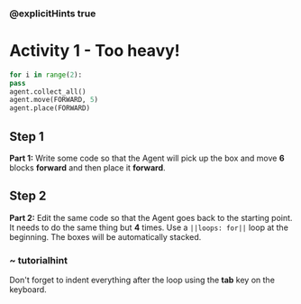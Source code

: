 ### @explicitHints true
# Activity 1 -  Too heavy!

```python
for i in range(2):
pass
agent.collect_all()
agent.move(FORWARD, 5)
agent.place(FORWARD)
```

## Step 1
**Part 1:** Write some code so that the Agent will pick up the box and move **6** blocks **forward** and then place it **forward**.

## Step 2
**Part 2:** Edit the same code so that the Agent goes back to the starting point. It needs to do the same thing but **4** times. Use a `||loops: for||` loop at the beginning. 
The boxes will be automatically stacked. 
### ~ tutorialhint 
Don't forget to indent everything after the loop using the **tab** key on the keyboard.
